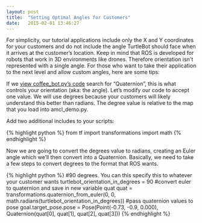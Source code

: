 ```yaml
---
layout: post
title:  "Setting Optimal Angles for Customers"
date:   2015-02-01 13:46:27
---
```


For simplicity, our tutorial applications include only the X and Y coordinates for your customers and do not include the angle TurtleBot should face when it arrives at the customer’s location. Keep in mind that ROS is developed for robots that work in 3D environments like drones.  Therefore orientation isn't represented with a single angle. For those who want to take their application to the next level and allow custom angles, here are some tips:

If we [view coffee_bot.py’s code](https://github.com/markwsilliman/turtlebot/blob/master/coffee_bot.py) search for “Quaternion”, this is what controls your orientation (aka: the angle). Let’s modify our code to accept one value. We will use degrees because your customers will likely understand this better than radians. The degree value is relative to the map that you load into amcl_demo.py.

Add two additional includes to your scripts:

{% highlight python %}
from tf import transformations
import math
{% endhighlight %}

Now we are going to convert the degrees value to radians, creating an Euler angle which we’ll then convert into a Quaternion. Basically, we need to take a few steps to convert degrees to the format that ROS wants.

{% highlight python %}
#90 degrees.  You can this specify this to whatever your customer wants
turtlebot_orientation_in_degrees = 90
#convert euler to quaternion and save in new variable quat
quat = transformations.quaternion_from_euler(0, 0, math.radians(turtlebot_orientation_in_degrees))
#pass quaternion values to pose
goal.target_pose.pose = Pose(Point(-0.73, -0.9, 0.000), Quaternion(quat[0], quat[1], quat[2], quat[3]))
{% endhighlight %}